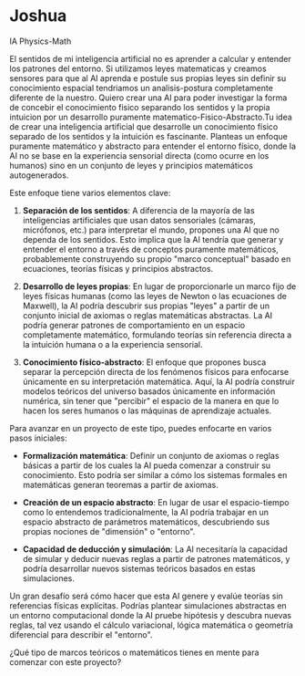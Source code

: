 # Joshua
IA Physics-Math

El sentidos de mi inteligencia artificial no es aprender a calcular y entender los patrones del entorno. Si utilizamos leyes matematicas y creamos sensores para que al AI aprenda e postule sus propias leyes sin definir su conocimiento espacial tendriamos un analisis-postura completamente diferente de la nuestro. Quiero crear una AI para poder investigar la forma de concebir el conocimiento fisico separando los sentidos y la propia intuicion por un desarrollo puramente matematico-Fisico-Abstracto.Tu idea de crear una inteligencia artificial que desarrolle un conocimiento físico separado de los sentidos y la intuición es fascinante. Planteas un enfoque puramente matemático y abstracto para entender el entorno físico, donde la AI no se base en la experiencia sensorial directa (como ocurre en los humanos) sino en un conjunto de leyes y principios matemáticos autogenerados.

Este enfoque tiene varios elementos clave:

1. **Separación de los sentidos**: A diferencia de la mayoría de las inteligencias artificiales que usan datos sensoriales (cámaras, micrófonos, etc.) para interpretar el mundo, propones una AI que no dependa de los sentidos. Esto implica que la AI tendría que generar y entender el entorno a través de conceptos puramente matemáticos, probablemente construyendo su propio "marco conceptual" basado en ecuaciones, teorías físicas y principios abstractos.

2. **Desarrollo de leyes propias**: En lugar de proporcionarle un marco fijo de leyes físicas humanas (como las leyes de Newton o las ecuaciones de Maxwell), la AI podría descubrir sus propias "leyes" a partir de un conjunto inicial de axiomas o reglas matemáticas abstractas. La AI podría generar patrones de comportamiento en un espacio completamente matemático, formulando teorías sin referencia directa a la intuición humana o a la experiencia sensorial.

3. **Conocimiento físico-abstracto**: El enfoque que propones busca separar la percepción directa de los fenómenos físicos para enfocarse únicamente en su interpretación matemática. Aquí, la AI podría construir modelos teóricos del universo basados únicamente en información numérica, sin tener que "percibir" el espacio de la manera en que lo hacen los seres humanos o las máquinas de aprendizaje actuales.

Para avanzar en un proyecto de este tipo, puedes enfocarte en varios pasos iniciales:

- **Formalización matemática**: Definir un conjunto de axiomas o reglas básicas a partir de los cuales la AI pueda comenzar a construir su conocimiento. Esto podría ser similar a cómo los sistemas formales en matemáticas generan teoremas a partir de axiomas.
  
- **Creación de un espacio abstracto**: En lugar de usar el espacio-tiempo como lo entendemos tradicionalmente, la AI podría trabajar en un espacio abstracto de parámetros matemáticos, descubriendo sus propias nociones de "dimensión" o "entorno".

- **Capacidad de deducción y simulación**: La AI necesitaría la capacidad de simular y deducir nuevas reglas a partir de patrones matemáticos, y podría desarrollar nuevos sistemas teóricos basados en estas simulaciones.

Un gran desafío será cómo hacer que esta AI genere y evalúe teorías sin referencias físicas explícitas. Podrías plantear simulaciones abstractas en un entorno computacional donde la AI pruebe hipótesis y descubra nuevas reglas, tal vez usando el cálculo variacional, lógica matemática o geometría diferencial para describir el "entorno".

¿Qué tipo de marcos teóricos o matemáticos tienes en mente para comenzar con este proyecto?

